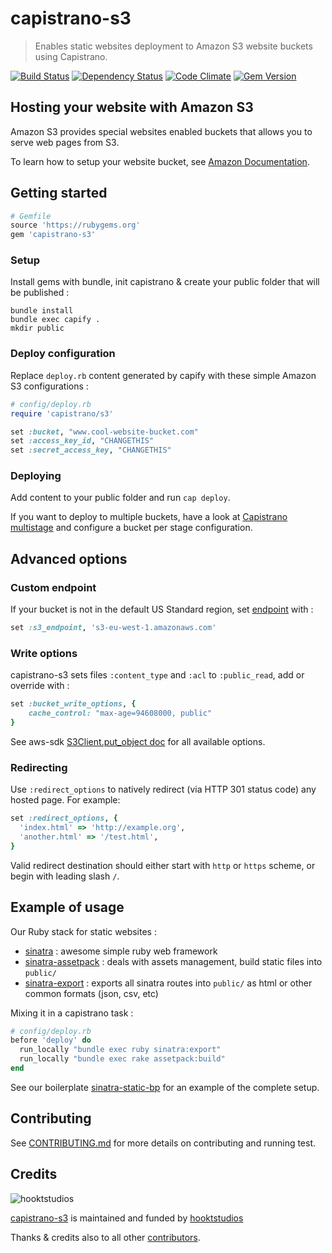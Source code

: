 # capistrano-s3

> Enables static websites deployment to Amazon S3 website buckets using Capistrano.

[![Build Status](https://travis-ci.org/hooktstudios/capistrano-s3.png?branch=master)](https://travis-ci.org/hooktstudios/capistrano-s3)
[![Dependency Status](https://gemnasium.com/hooktstudios/capistrano-s3.png)](https://gemnasium.com/hooktstudios/capistrano-s3)
[![Code Climate](https://codeclimate.com/github/hooktstudios/capistrano-s3.png)](https://codeclimate.com/github/hooktstudios/capistrano-s3)
[![Gem Version](https://badge.fury.io/rb/capistrano-s3.png)](https://rubygems.org/gems/capistrano-s3)

## Hosting your website with Amazon S3

Amazon S3 provides special websites enabled buckets that allows you to serve web pages from S3.

To learn how to setup your website bucket, see [Amazon Documentation](http://docs.aws.amazon.com/AmazonS3/latest/dev/WebsiteHosting.html).

## Getting started

```ruby
# Gemfile
source 'https://rubygems.org'
gem 'capistrano-s3'
```

### Setup

Install gems with bundle, init capistrano & create your public folder that will be published :

    bundle install
    bundle exec capify .
    mkdir public

### Deploy configuration

Replace `deploy.rb` content generated by capify
with these simple Amazon S3 configurations :

```ruby
# config/deploy.rb
require 'capistrano/s3'

set :bucket, "www.cool-website-bucket.com"
set :access_key_id, "CHANGETHIS"
set :secret_access_key, "CHANGETHIS"
```

### Deploying

Add content to your public folder and run `cap deploy`.

If you want to deploy to multiple buckets, have a look at
[Capistrano multistage](https://github.com/capistrano/capistrano/wiki/2.x-Multistage-Extension)
and configure a bucket per stage configuration.

## Advanced options

### Custom endpoint

If your bucket is not in the default US Standard region,
set [endpoint](http://docs.aws.amazon.com/general/latest/gr/rande.html#s3_region)
with :

```ruby
set :s3_endpoint, 's3-eu-west-1.amazonaws.com'
```

### Write options

capistrano-s3 sets files `:content_type` and `:acl` to `:public_read`, add or override with :

```ruby
set :bucket_write_options, {
    cache_control: "max-age=94608000, public"
}
```

See aws-sdk [S3Client.put_object doc](http://docs.aws.amazon.com/AWSRubySDK/latest/AWS/S3/Client.html#put_object-instance_method) for all available options.

### Redirecting

Use `:redirect_options` to natively redirect (via HTTP 301 status code)
any hosted page. For example:
```ruby
set :redirect_options, {
  'index.html' => 'http://example.org',
  'another.html' => '/test.html',
}
```
Valid redirect destination should either start with `http` or `https` scheme,
or begin with leading slash `/`.

## Example of usage

Our Ruby stack for static websites :

- [sinatra](https://github.com/sinatra/sinatra) : awesome simple ruby web framework
- [sinatra-assetpack](https://github.com/rstacruz/sinatra-assetpack) : deals with assets management, build static files into `public/`
- [sinatra-export](https://github.com/hooktstudios/sinatra-export) : exports all sinatra routes into `public/` as html or other common formats (json, csv, etc)

Mixing it in a capistrano task :

```ruby
# config/deploy.rb
before 'deploy' do
  run_locally "bundle exec ruby sinatra:export"
  run_locally "bundle exec rake assetpack:build"
end
```

See our boilerplate
[sinatra-static-bp](https://github.com/hooktstudios/sinatra-static-bp)
for an example of the complete setup.

## Contributing

See [CONTRIBUTING.md](https://github.com/hooktstudios/capistrano-s3/blob/master/CONTRIBUTING.md) for more details on contributing and running test.

## Credits

![hooktstudios](http://hooktstudios.com/logo.png)

[capistrano-s3](https://rubygems.org/gems/capistrano-s3) is maintained and funded by [hooktstudios](http://github.com/hooktstudios)

Thanks & credits also to all other [contributors](https://github.com/hooktstudios/capistrano-s3/contributors).
